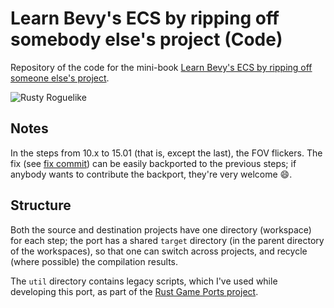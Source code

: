 # Learn Bevy's ECS by ripping off somebody else's project (Code)

Repository of the code for the mini-book [Learn Bevy's ECS by ripping off someone else's project](https://saveriomiroddi.github.io/learn_bevy_ecs_by_ripping_off).

![Rusty Roguelike](/images/readme/rusty_roguelike.png?raw=true)

## Notes

In the steps from 10.x to 15.01 (that is, except the last), the FOV flickers. The fix (see [fix commit](/../../commit/71655f2d7e)) can be easily backported to the previous steps; if anybody wants to contribute the backport, they're very welcome 😄.

## Structure

Both the source and destination projects have one directory (workspace) for each step; the port has a shared `target` directory (in the parent directory of the workspaces), so that one can switch across projects, and recycle (where possible) the compilation results.

The `util` directory contains legacy scripts, which I've used while developing this port, as part of the [Rust Game Ports project](https://github.com/rust-gamedev/rust-game-ports).
